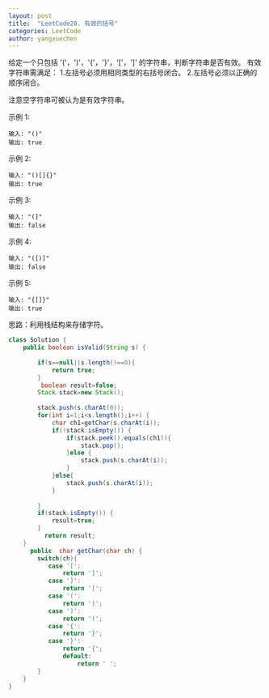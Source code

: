 ```yaml
---
layout: post
title:  "LeetCode20. 有效的括号"
categories: LeetCode
author: yangxuechen
---
```


给定一个只包括 '('，')'，'{'，'}'，'['，']' 的字符串，判断字符串是否有效。
有效字符串需满足：
  1.左括号必须用相同类型的右括号闭合。
  2.左括号必须以正确的顺序闭合。

注意空字符串可被认为是有效字符串。

示例 1:
```
输入: "()"
输出: true
```
示例 2:
```
输入: "()[]{}"
输出: true
```
示例 3:
```
输入: "(]"
输出: false
```
示例 4:
```
输入: "([)]"
输出: false
```
示例 5:
```
输入: "{[]}"
输出: true
```
思路：利用栈结构来存储字符。
```java
class Solution {
    public boolean isValid(String s) {
        
        if(s==null||s.length()==0){
            return true;
        }
         boolean result=false;
		Stack stack=new Stack();
 
		stack.push(s.charAt(0));
        for(int i=1;i<s.length();i++) {
        	char ch1=getChar(s.charAt(i));
        	if(!stack.isEmpty()) {
        		if(stack.peek().equals(ch1)){
        			stack.pop();
        		}else {
        			stack.push(s.charAt(i));
        		}
        	}else{
                stack.push(s.charAt(i));
            }
        	
        }
		if(stack.isEmpty()) {
			result=true;
		}
		  return result;
    }
      public  char getChar(char ch) {
    	switch(ch){
    	   case '[':
    		   return ']';
    	   case ']':
    		   return '[';
    	   case '(':
    		   return ')';
    	   case ')':
    		   return '(';
    	   case '{':
    		   return '}';
    	   case '}':
    		   return '{';
    		   default:
    			   return ' ';
    	}
    }
}

```